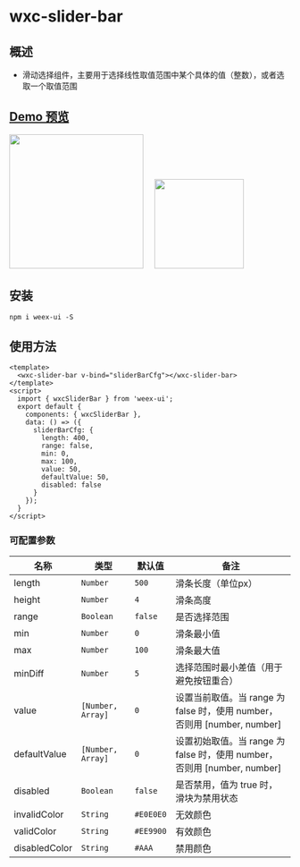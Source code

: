 # wxc-slider-bar 

## 概述
  * 滑动选择组件，主要用于选择线性取值范围中某个具体的值（整数），或者选取一个取值范围

## [Demo 预览](https://h5.m.taobao.com/trip/wxc-slider-bar/index.html?_wx_tpl=https%3A%2F%2Fh5.m.taobao.com%2Ftrip%2Fwxc-slider-bar%2Fdemo%2Findex.native-min.js)
<img src="http://gtms02.alicdn.com/tfs/TB1XornSpXXXXaDaFXXXXXXXXXX-750-1334.gif" width="240px"/>&nbsp;&nbsp;&nbsp;&nbsp;
<img src="http://gtms03.alicdn.com/tfs/TB1bnL_SpXXXXb7XXXXXXXXXXXX-200-200.png" width="160px"/>

## 安装

```
npm i weex-ui -S
```

## 使用方法

```
<template>
  <wxc-slider-bar v-bind="sliderBarCfg"></wxc-slider-bar>
</template>
<script>
  import { wxcSliderBar } from 'weex-ui';
  export default {
  	components: { wxcSliderBar },
  	data: () => ({
      sliderBarCfg: {
        length: 400,
        range: false,
        min: 0,
        max: 100,
        value: 50,
        defaultValue: 50,
        disabled: false
      }
  	});
  }
</script>
```

### 可配置参数

| 名称          | 类型     | 默认值    | 备注  |
|--------------|----------|----------|-----|
| length       | `Number` | `500`    | 滑条长度（单位px） |
| height       | `Number` | `4`      | 滑条高度 |
| range        | `Boolean` | `false`  | 是否选择范围 |
| min          | `Number` | `0`      | 滑条最小值 |
| max          | `Number` | `100`    | 滑条最大值 |
| minDiff      | `Number` | `5`      | 选择范围时最小差值（用于避免按钮重合） |
| value        | `[Number, Array]` | `0`      | 设置当前取值。当 range 为 false 时，使用 number，否则用 [number, number] |
| defaultValue | `[Number, Array]` | `0`      | 设置初始取值。当 range 为 false 时，使用 number，否则用 [number, number] |
| disabled     | `Boolean` | `false`  | 是否禁用，值为 true 时，滑块为禁用状态 |
| invalidColor | `String` | `#E0E0E0`| 无效颜色 |
| validColor   | `String` | `#EE9900`| 有效颜色 |
| disabledColor| `String` | `#AAA`   | 禁用颜色 |
